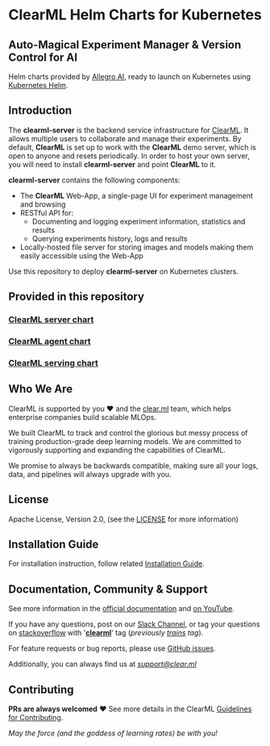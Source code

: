 # ClearML Helm Charts for Kubernetes

##  Auto-Magical Experiment Manager & Version Control for AI

Helm charts provided by [Allegro AI](https://clear.ml), ready to launch on Kubernetes using [Kubernetes Helm](https://github.com/helm/helm).

## Introduction

The **clearml-server** is the backend service infrastructure for [ClearML](https://github.com/allegroai/clearml).
It allows multiple users to collaborate and manage their experiments.
By default, **ClearML** is set up to work with the **ClearML** demo server, which is open to anyone and resets periodically. 
In order to host your own server, you will need to install **clearml-server** and point **ClearML** to it.

**clearml-server** contains the following components:

* The **ClearML** Web-App, a single-page UI for experiment management and browsing
* RESTful API for:
    * Documenting and logging experiment information, statistics and results
    * Querying experiments history, logs and results
* Locally-hosted file server for storing images and models making them easily accessible using the Web-App

Use this repository to deploy **clearml-server** on Kubernetes clusters.

## Provided in this repository

### [ClearML server chart](https://github.com/allegroai/clearml-helm-charts/tree/main/charts/clearml)

### [ClearML agent chart](https://github.com/allegroai/clearml-helm-charts/tree/main/charts/clearml-agent)

### [ClearML serving chart](https://github.com/allegroai/clearml-helm-charts/tree/main/charts/clearml-serving)

## Who We Are

ClearML is supported by you :heart: and the [clear.ml](https://clear.ml) team, which helps enterprise companies build 
scalable MLOps.

We built ClearML to track and control the glorious but messy process of training production-grade deep learning models.
We are committed to vigorously supporting and expanding the capabilities of ClearML.

We promise to always be backwards compatible, making sure all your logs, data, and pipelines 
will always upgrade with you.

## License

Apache License, Version 2.0, (see the [LICENSE](https://www.apache.org/licenses/LICENSE-2.0) for more information)

## Installation Guide

For installation instruction, follow related [Installation Guide](INSTALL.md).

## Documentation, Community & Support

See more information in the [official documentation](https://clear.ml/docs/latest/docs) and [on YouTube](https://www.youtube.com/c/ClearML).

If you have any questions, post on our [Slack Channel](https://join.slack.com/t/clearml/shared_invite/zt-c0t13pty-aVUZZW1TSSSg2vyIGVPBhg), or tag your questions on [stackoverflow](https://stackoverflow.com/questions/tagged/clearml) with '**[clearml](https://stackoverflow.com/questions/tagged/clearml)**' tag (*previously [trains](https://stackoverflow.com/questions/tagged/trains) tag*).

For feature requests or bug reports, please use [GitHub issues](https://github.com/allegroai/clearml-helm-charts/issues).

Additionally, you can always find us at *support@clear.ml*

## Contributing

**PRs are always welcomed** :heart: See more details in the ClearML [Guidelines for Contributing](https://github.com/allegroai/clearml-helm-charts/blob/main/CONTRIBUTING.md).


_May the force (and the goddess of learning rates) be with you!_
